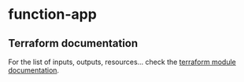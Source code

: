 # function-app

## Terraform documentation
For the list of inputs, outputs, resources... check the [terraform module documentation](tfdocs.md).
